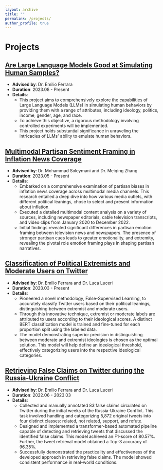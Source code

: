 ```yaml
---
layout: archive
title: ""
permalink: /projects/
author_profile: true
---
```

Projects
======
## [Are Large Language Models Good at Simulating Human Samples?](#)
- **Advised by**: Dr. Emilio Ferrara
- **Duration**: 2023.08 - Present
- **Details**:
  - This project aims to comprehensively explore the capabilities of Large Language Models (LLMs) in simulating human behaviors by providing them with a range of attributes, including ideology, politics, income, gender, age, and race.
  - To achieve this objective, a rigorous methodology involving controlled experiments will be implemented.
  - This project holds substantial significance in unraveling the intricacies of LLMs' ability to emulate human behaviors.

## [Multimodal Partisan Sentiment Framing in Inflation News Coverage](#)
- **Advised by**: Dr. Mohammad Soleymani and Dr. Meiqing Zhang
- **Duration**: 2023.05 - Present
- **Details**:
  - Embarked on a comprehensive examination of partisan biases in inflation news coverage across multimodal media channels. This research entailed a deep dive into how various media outlets, with different political leanings, chose to select and present information about inflation.
  - Executed a detailed multimodal content analysis on a variety of sources, including newspaper editorials, cable television transcripts, and video clips from January 2020 to December 2022.
  - Initial findings revealed significant differences in partisan emotion framing between television news and newspapers. The presence of stronger partisan cues leads to greater emotionality, and extremity, revealing the pivotal role emotion framing plays in shaping partisan narratives.

## [Classification of Political Extremists and Moderate Users on Twitter](#)
- **Advised by**: Dr. Emilio Ferrara and Dr. Luca Luceri
- **Duration**: 2023.03 - Present
- **Details**:
  - Pioneered a novel methodology, False-Supervised Learning, to accurately classify Twitter users based on their political leanings, distinguishing between extremist and moderate users.
  - Through this innovative technique, extremist or moderate labels are attributed to users according to their ideological scores. A distinct BERT classification model is trained and fine-tuned for each proportion split using the labeled data.
  - The model demonstrating superior precision in distinguishing between moderate and extremist ideologies is chosen as the optimal solution. This model will help define an ideological threshold, effectively categorizing users into the respective ideological categories.

## [Retrieving False Claims on Twitter during the Russia-Ukraine Conflict](#)
- **Advised by**: Dr. Emilio Ferrara and Dr. Luca Luceri
- **Duration**: 2022.06 - 2023.03
- **Details**:
  - Collected and manually annotated 83 false claims circulated on Twitter during the initial weeks of the Russia-Ukraine Conflict. This task involved handling and categorizing 5,872 original tweets into four distinct classes: related, not related, support, and refute.
  - Designed and implemented a transformer-based automated pipeline capable of detecting and retrieving tweets that discussed the identified false claims. This model achieved an F1-score of 80.57%. Further, the tweet retrieval model obtained a Top-3 accuracy of 96.35%.
  - Successfully demonstrated the practicality and effectiveness of the developed approach in retrieving false claims. The model showed consistent performance in real-world conditions.
